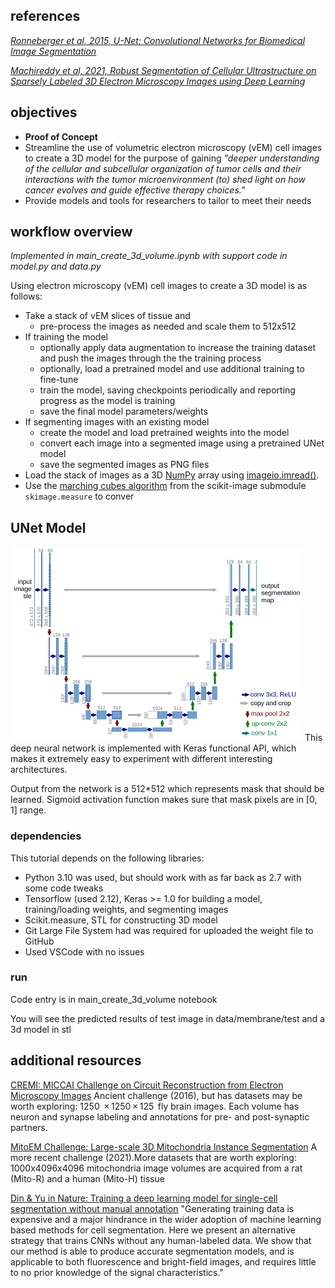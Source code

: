 ## references
  [*Ronneberger et al, 2015, U-Net: Convolutional Networks for Biomedical Image Segmentation*](http://lmb.informatik.uni-freiburg.de/people/ronneber/u-net/)
  
  [*Machireddy et al, 2021, Robust Segmentation of Cellular Ultrastructure on Sparsely Labeled 3D Electron Microscopy Images using Deep Learning*](https://www.biorxiv.org/content/10.1101/2021.05.27.446019v1.full)

## objectives
- **Proof of Concept**
- Streamline the use of volumetric electron microscopy (vEM) cell images to create a 3D model for the purpose of gaining *"deeper understanding of the cellular and subcellular organization of tumor cells and their interactions with the tumor microenvironment (to) shed light on how cancer evolves and guide effective therapy choices."*
- Provide models and tools for researchers to tailor to meet their needs

## workflow overview

*Implemented in main_create_3d_volume.ipynb with support code in model.py and data.py*

Using electron microscopy (vEM) cell images to create a 3D model is as follows:
- Take a stack of vEM slices of tissue and 
  - pre-process the images as needed and scale them to 512x512
- If training the model
  - optionally apply data augmentation to increase the training dataset and push the images through the the training process
  - optionally, load a pretrained model and use additional training to fine-tune
  - train the model, saving checkpoints periodically and reporting progress as the model is training
  - save the final model parameters/weights
- If segmenting images with an existing model
  - create the model and load pretrained weights into the model
  - convert each image into a segmented image using a pretrained UNet model
  - save the segmented images as PNG files
- Load the stack of images as a 3D [NumPy](https://numpy.org/doc/stable/) array using [imageio.imread()](https://imageio.readthedocs.io/en/v2.16.1/_autosummary/imageio.imread.html).
- Use the [marching cubes algorithm](https://scikit-image.org/docs/stable/api/skimage.measure.html#skimage.measure.marching_cubes) from the scikit-image submodule `skimage.measure` to conver

## UNet Model
![UNet Architecture](img/u-net-architecture.png)
This deep neural network is implemented with Keras functional API, which makes it extremely easy to experiment with different interesting architectures.

Output from the network is a 512*512 which represents mask that should be learned. Sigmoid activation function makes sure that mask pixels are in [0, 1] range.

### dependencies

This tutorial depends on the following libraries:

* Python 3.10 was used, but should work with as far back as 2.7 with some code tweaks
* Tensorflow (used 2.12), Keras >= 1.0 for building a model, training/loading weights, and segmenting images
* Scikit.measure, STL for constructing 3D model
* Git Large File System had was required for uploaded the weight file to GitHub
* Used VSCode with no issues

### run

Code entry is in main_create_3d_volume notebook

You will see the predicted results of test image in data/membrane/test and a 3d model in stl

## additional resources

[CREMI: MICCAI Challenge on Circuit Reconstruction from Electron Microscopy Images](https://cremi.org/) Ancient challenge (2016), but has datasets may be worth exploring: 1250  × 1250 × 125  fly brain images. Each volume has neuron and synapse labeling and annotations for pre- and post-synaptic partners.

[MitoEM Challenge: Large-scale 3D Mitochondria Instance Segmentation](https://mitoem.grand-challenge.org/) A more recent challenge (2021).More datasets that are worth exploring: 1000x4096x4096 mitochondria image volumes are acquired from a rat (Mito-R) and a human (Mito-H) tissue

[Din & Yu in Nature: Training a deep learning model for single-cell segmentation without manual annotation](https://www.nature.com/articles/s41598-021-03299-4#code-availability) "Generating training data is expensive and a major hindrance in the wider adoption of machine learning based methods for cell segmentation. Here we present an alternative strategy that trains CNNs without any human-labeled data. We show that our method is able to produce accurate segmentation models, and is applicable to both fluorescence and bright-field images, and requires little to no prior knowledge of the signal characteristics."


